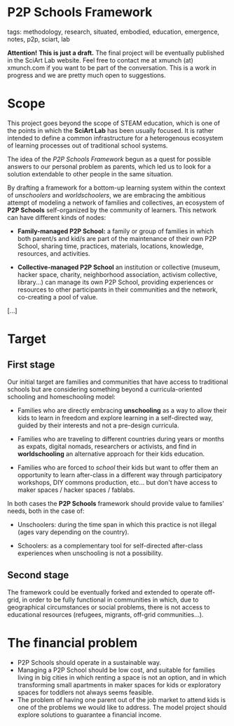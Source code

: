 # P2P Schools Framework 

tags: methodology, research, situated, embodied, education, emergence, notes, p2p, sciart, lab

**Attention!** **This is just a draft.**
 The final project will be eventually published in the SciArt Lab website. Feel free to contact me at xmunch (at) xmunch.com if you want to be part of the conversation. This is a work in progress and we are pretty much open to suggestions. 

# Scope

This project goes beyond the scope of STEAM education, which is one of the points in which the **SciArt Lab** has been usually focused. It is rather intended to define a common infrastructure for a heterogenous ecosystem of learning processes out of traditional school systems.

The idea of the *P2P Schools Framework* begun as a quest for possible answers to our personal problem as parents, which led us to look for a solution extendable to other people in the same situation.

By drafting a framework for a bottom-up learning system within the context of *unschoolers* and *worldschoolers*, we are embracing the ambitious attempt of modeling a network of families and collectives, an ecosystem of **P2P Schools** self-organized by the community of learners. This network can have different kinds of nodes:

  * **Family-managed P2P School:** a family or group of families in which both parent/s and kid/s are part of the maintenance of their own P2P School, sharing time, practices, materials, locations, knowledge, resources, and activities.
  
  * **Collective-managed P2P School** an institution or collective (museum,  hacker space, charity, neighborhood association, activism collective, library...) can manage its own P2P School, providing experiences or resources to other participants in their communities and the network, co-creating a pool of value.

  [...]


# Target

## First stage

Our initial target are families and communities that have access to traditional schools but are considering something beyond a curricula-oriented schooling and homeschooling model:

* Families who are directly embracing **unschooling** as a way to allow their kids to learn in freedom and explore learning in a self-directed way, guided by their interests and not a pre-design curricula.

* Families who are traveling to different countries during years or months as expats, digital nomads, researchers or activists, and find in **worldschooling** an alternative approach for their kids education.

* Families who are forced to *school* their kids but want to offer them an opportunity to learn after-class in a different way through participatory workshops, DIY commons production, etc... but don't have access to maker spaces / hacker spaces / fablabs. 

In both cases the **P2P Schools** framework should provide value to families' needs, both in the case of:

* Unschoolers: during the time span in which this practice is not illegal (ages vary depending on the country).

* Schoolers: as a complementary tool for self-directed after-class experiences when unschooling is not a possibility.


## Second stage

The framework could be eventually forked and extended to operate off-grid, in order to be fully functional in communities in which, due to geographical circumstances or social problems, there is not access to educational resources (refugees, migrants, off-grid communities...).


# The financial problem 

* P2P Schools should operate in a sustainable way.
* Managing a P2P School should be low cost, and suitable for families living in big cities in which renting a space is not an option, and in which transforming small apartments in maker spaces for kids or exploratory spaces for toddlers not always seems feasible.
* The problem of having one parent out of the job market to attend kids is one of the problems we would like to address. The model project should explore solutions to guarantee a financial income.
